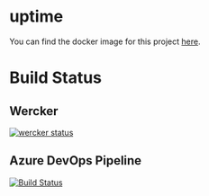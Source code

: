 # uptime

You can find the docker image for this project [here](https://hub.docker.com/r/rambocoder/uptime/tags/).

# Build Status

## Wercker

[![wercker status](https://app.wercker.com/status/ea01e6d091c0a5d70eb4fa591d219c19/s/master "wercker status")](https://app.wercker.com/project/byKey/ea01e6d091c0a5d70eb4fa591d219c19)

## Azure DevOps Pipeline

[![Build Status](https://dev.azure.com/azure8/uptime/_apis/build/status/rambocoder.uptime?branchName=master)](https://dev.azure.com/azure8/uptime/_build/latest?definitionId=1&branchName=master)

